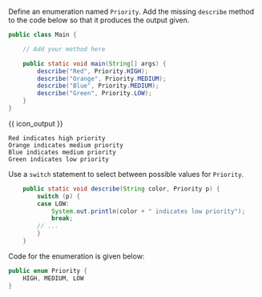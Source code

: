 <panel type="dark" header="###  <small><small>{{ icon_important }} [Key Exercise] show priority color</small></small>" expanded >

Define an enumeration named `Priority`. Add the missing `describe` method to the code below so that it produces the output given.

```java
public class Main {

    // Add your method here

    public static void main(String[] args) {
        describe("Red", Priority.HIGH);
        describe("Orange", Priority.MEDIUM);
        describe("Blue", Priority.MEDIUM);
        describe("Green", Priority.LOW);
    }
}
```
{{ icon_output }}
```
Red indicates high priority
Orange indicates medium priority
Blue indicates medium priority
Green indicates low priority
```

<panel type="seamless" header="Hint">

Use a `switch` statement to select between possible values for `Priority`.

```java
    public static void describe(String color, Priority p) {
        switch (p) {
        case LOW:
            System.out.println(color + " indicates low priority");
            break;
        // ...
        }
    }
```

Code for the enumeration is given below:

```java
public enum Priority {
    HIGH, MEDIUM, LOW
}
```

</panel>
</panel>
